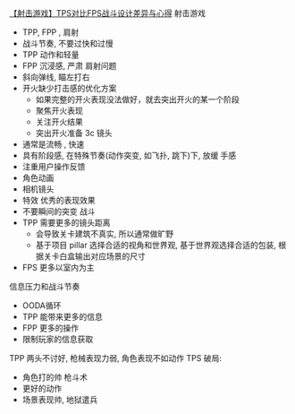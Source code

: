 [【射击游戏】TPS对比FPS战斗设计差异与心得](https://www.gameres.com/905596.html)
射击游戏
-  TPP, FPP , 肩射 
- 战斗节奏, 不要过快和过慢
- TPP 动作和轻量
- FPP 沉浸感, 严肃
肩射问题
- 斜向弹线, 瞄左打右
- 开火缺少打击感的优化方案
	- 如果完整的开火表现没法做好，就去突出开火的某一个阶段
	- 聚焦开火表现
	- 关注开火结果 
	- 突出开火准备
3c
镜头
- 通常是流畅 , 快速
- 具有阶段感, 在特殊节奏(动作突变, 如飞扑, 跳下)下, 放缓
手感
- 注重用户操作反馈
- 角色动画
- 相机镜头
- 特效
优秀的表现效果
- 不要瞬间的突变
战斗
- TPP 需要更多的镜头距离
	- 会导致关卡建筑不真实, 所以通常做旷野
	- 基于项目 pillar 选择合适的视角和世界观, 基于世界观选择合适的包装, 根据关卡白盒输出对应场景的尺寸
- FPS 更多以室内为主

信息压力和战斗节奏

- OODA循环
- TPP 能带来更多的信息
- FPP 更多的操作
- 限制玩家的信息获取

TPP 两头不讨好, 枪械表现力弱, 角色表现不如动作
TPS 破局:
- 角色打的帅 枪斗术
- 更好的动作
- 场景表现帅, 地狱遣兵
